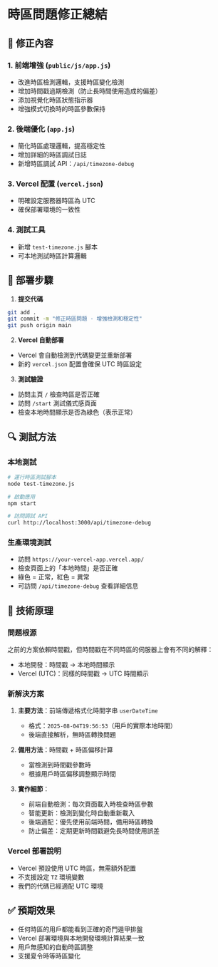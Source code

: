 # 時區問題修正總結

## 🔧 修正內容

### 1. 前端增強 (`public/js/app.js`)
- 改進時區檢測邏輯，支援時區變化檢測
- 增加時間戳過期檢測（防止長時間使用造成的偏差）
- 添加視覺化時區狀態指示器
- 增強模式切換時的時區參數保持

### 2. 後端優化 (`app.js`)
- 簡化時區處理邏輯，提高穩定性
- 增加詳細的時區調試日誌
- 新增時區調試 API：`/api/timezone-debug`

### 3. Vercel 配置 (`vercel.json`)
- 明確設定服務器時區為 UTC
- 確保部署環境的一致性

### 4. 測試工具
- 新增 `test-timezone.js` 腳本
- 可本地測試時區計算邏輯

## 🚀 部署步驟

1. **提交代碼**
```bash
git add .
git commit -m "修正時區問題 - 增強檢測和穩定性"
git push origin main
```

2. **Vercel 自動部署**
- Vercel 會自動檢測到代碼變更並重新部署
- 新的 `vercel.json` 配置會確保 UTC 時區設定

3. **測試驗證**
- 訪問主頁 `/` 檢查時區是否正確
- 訪問 `/start` 測試儀式感頁面
- 檢查本地時間顯示是否為綠色（表示正常）

## 🔍 測試方法

### 本地測試
```bash
# 運行時區測試腳本
node test-timezone.js

# 啟動應用
npm start

# 訪問調試 API
curl http://localhost:3000/api/timezone-debug
```

### 生產環境測試
- 訪問 `https://your-vercel-app.vercel.app/`
- 檢查頁面上的「本地時間」是否正確
- 綠色 = 正常，紅色 = 異常
- 可訪問 `/api/timezone-debug` 查看詳細信息

## 📝 技術原理

### 問題根源
之前的方案依賴時間戳，但時間戳在不同時區的伺服器上會有不同的解釋：
- 本地開發：時間戳 → 本地時間顯示  
- Vercel (UTC)：同樣的時間戳 → UTC 時間顯示

### 新解決方案
1. **主要方法**：前端傳遞格式化時間字串 `userDateTime`
   - 格式：`2025-08-04T19:56:53`（用戶的實際本地時間）
   - 後端直接解析，無時區轉換問題

2. **備用方法**：時間戳 + 時區偏移計算
   - 當檢測到時間戳參數時
   - 根據用戶時區偏移調整顯示時間

3. **實作細節**：
   - 前端自動檢測：每次頁面載入時檢查時區參數
   - 智能更新：檢測到變化時自動重新載入
   - 後端適配：優先使用前端時間，備用時區轉換
   - 防止偏差：定期更新時間戳避免長時間使用誤差

### Vercel 部署說明
- Vercel 預設使用 UTC 時區，無需額外配置
- 不支援設定 `TZ` 環境變數
- 我們的代碼已經適配 UTC 環境

## ✅ 預期效果

- 任何時區的用戶都能看到正確的奇門遁甲排盤
- Vercel 部署環境與本地開發環境計算結果一致
- 用戶無感知的自動時區調整
- 支援夏令時等時區變化
